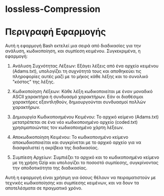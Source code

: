 # lossless-Compression

# Περιγραφή Εφαρμογής
Αυτή η εφαρμογή Bash εκτελεί μια σειρά από διαδικασίες για την ανάλυση, κωδικοποίηση, και συμπίεση κειμένου. Συγκεκριμένα, η εφαρμογή:

1. Ανάλυση Συχνότητας Λέξεων: Εξάγει λέξεις από ένα αρχείο κειμένου (Adams.txt), υπολογίζει τη συχνότητά τους και αποθηκεύει τις πληροφορίες αυτές μαζί με το μήκος κάθε λέξης και το συνολικό "κόστος" της λέξης.

2. Κωδικοποίηση Λέξεων: Κάθε λέξη κωδικοποιείται με έναν μοναδικό ASCII χαρακτήρα ή συνδυασμό χαρακτήρων. Εάν οι διαθέσιμοι χαρακτήρες εξαντληθούν, δημιουργούνται συνδυασμοί πολλών χαρακτήρων.

3. Δημιουργία Κωδικοποιημένου Κειμένου: Το αρχικό κείμενο (Adams.txt) μετατρέπεται σε ένα νέο κωδικοποιημένο αρχείο (coded.txt) χρησιμοποιώντας τον κωδικοποιημένο χάρτη λέξεων.

4. Αποκωδικοποίηση Κειμένου: Το κωδικοποιημένο κείμενο αποκωδικοποιείται και συγκρίνεται με το αρχικό αρχείο για να διασφαλιστεί η ακρίβεια της διαδικασίας.

5. Συμπίεση Αρχείων: Συμπιέζει το αρχικό και το κωδικοποιημένο κείμενο με τη χρήση Gzip και υπολογίζει το ποσοστό συμπίεσης, συγκρίνοντας την αποδοτικότητα της διαδικασίας.

Αυτή η εφαρμογή είναι χρήσιμη για όσους θέλουν να πειραματιστούν με τεχνικές κωδικοποίησης και συμπίεσης κειμένων, και να δουν τα αποτελέσματα σε πραγματικό χρόνο.
